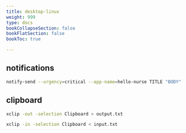 ```yaml
---
title: desktop-linux
weight: 999
type: docs
bookCollapseSection: false
bookFlatSection: false
bookToc: true

---
```


## notifications

```bash
notify-send --urgency=critical --app-name=hello-nurse TITLE "BODY"
```

## clipboard

```bash
xclip -out -selection Clipboard > output.txt

xclip -in -selection Clipboard < input.txt
```
